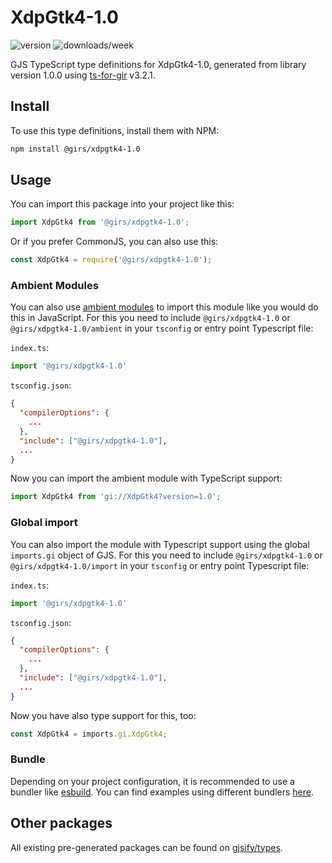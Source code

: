 
# XdpGtk4-1.0

![version](https://img.shields.io/npm/v/@girs/xdpgtk4-1.0)
![downloads/week](https://img.shields.io/npm/dw/@girs/xdpgtk4-1.0)


GJS TypeScript type definitions for XdpGtk4-1.0, generated from library version 1.0.0 using [ts-for-gir](https://github.com/gjsify/ts-for-gir) v3.2.1.


## Install

To use this type definitions, install them with NPM:
```bash
npm install @girs/xdpgtk4-1.0
```

## Usage

You can import this package into your project like this:
```ts
import XdpGtk4 from '@girs/xdpgtk4-1.0';
```

Or if you prefer CommonJS, you can also use this:
```ts
const XdpGtk4 = require('@girs/xdpgtk4-1.0');
```

### Ambient Modules

You can also use [ambient modules](https://github.com/gjsify/ts-for-gir/tree/main/packages/cli#ambient-modules) to import this module like you would do this in JavaScript.
For this you need to include `@girs/xdpgtk4-1.0` or `@girs/xdpgtk4-1.0/ambient` in your `tsconfig` or entry point Typescript file:

`index.ts`:
```ts
import '@girs/xdpgtk4-1.0'
```

`tsconfig.json`:
```json
{
  "compilerOptions": {
    ...
  },
  "include": ["@girs/xdpgtk4-1.0"],
  ...
}
```

Now you can import the ambient module with TypeScript support: 

```ts
import XdpGtk4 from 'gi://XdpGtk4?version=1.0';
```

### Global import

You can also import the module with Typescript support using the global `imports.gi` object of GJS.
For this you need to include `@girs/xdpgtk4-1.0` or `@girs/xdpgtk4-1.0/import` in your `tsconfig` or entry point Typescript file:

`index.ts`:
```ts
import '@girs/xdpgtk4-1.0'
```

`tsconfig.json`:
```json
{
  "compilerOptions": {
    ...
  },
  "include": ["@girs/xdpgtk4-1.0"],
  ...
}
```

Now you have also type support for this, too:

```ts
const XdpGtk4 = imports.gi.XdpGtk4;
```

### Bundle

Depending on your project configuration, it is recommended to use a bundler like [esbuild](https://esbuild.github.io/). You can find examples using different bundlers [here](https://github.com/gjsify/ts-for-gir/tree/main/examples).

## Other packages

All existing pre-generated packages can be found on [gjsify/types](https://github.com/gjsify/types).

